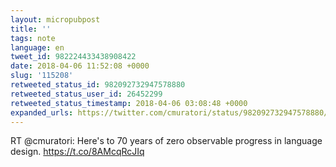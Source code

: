 ```yaml
---
layout: micropubpost
title: ''
tags: note
language: en
tweet_id: 982224433438908422
date: 2018-04-06 11:52:08 +0000
slug: '115208'
retweeted_status_id: 982092732947578880
retweeted_status_user_id: 26452299
retweeted_status_timestamp: 2018-04-06 03:08:48 +0000
expanded_urls: https://twitter.com/cmuratori/status/982092732947578880/photo/1,https://twitter.com/cmuratori/status/982092732947578880/photo/1
---
```

RT @cmuratori: Here's to 70 years of zero observable progress in language design. https://t.co/8AMcqRcJIq
